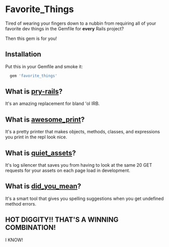 # Favorite_Things

Tired of wearing your fingers down to a nubbin from requiring all of your favorite dev things in the Gemfile for **every** Rails project?

Then this gem is for you! 

## Installation

Put this in your Gemfile and smoke it:

```ruby
  gem 'favorite_things'
```

## What is [pry-rails](https://github.com/rweng/pry-rails)?

It's an amazing replacement for bland 'ol IRB.

## What is [awesome_print](https://github.com/michaeldv/awesome_print)?

It's a pretty printer that makes objects, methods, classes, and expressions you print in the repl look nice.

## What is [quiet_assets](https://github.com/evrone/quiet_assets)?

It's log silencer that saves you from having to look at the same 20 GET requests for your assets on each page load in development.

## What is [did_you_mean](https://github.com/yuki24/did_you_mean)?

It's a smart tool that gives you spelling suggestions when you get undefined method errors.

## HOT DIGGITY!! THAT'S A WINNING COMBINATION!

I KNOW!
